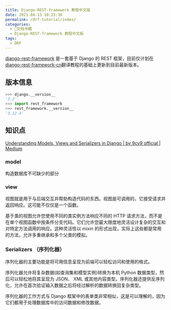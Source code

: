 ```yaml
---
title: Django-REST-framework 教程中文版
date: 2021-04-13 10:23:30
permalink: /drf-tutorial/index/
categories:
  - 📖文档书籍
  - Django-REST-framework 教程中文版
tags:
  - DRF
---
```


[django-rest-framework](http://www.django-rest-framework.org/) 是一套基于 Django 的 REST 框架，目前仅计划在[django-rest-framework-cn](https://darkcooking.gitbooks.io/django-rest-framework-cn/)翻译教程的基础上更新到目前最新版本。

## 版本信息
```python
>>> django.__version__
'3.2'
>>> import rest_framework
>>> rest_framework.__version__
'3.12.4'
```

## 知识点

[Understanding Models, Views and Serializers in Django | by 9cv9 official | Medium](https://medium.com/@9cv9official/understanding-models-views-and-serializers-in-django-f1bfc1bb94c5)

### model

构造数据库不可缺少的部分

### view

视图就是用于与后端交互并帮助构造代码的东西。视图是可调用的，它接受请求并返回响应。这可能不仅仅是一个函数。

基于类的视图允许您使用不同的类实例方法响应不同的 HTTP 请求方法，而不是在单个视图函数中按条件分支代码。它们允许您最大限度地灵活设计复杂的交互和对特定方法调用的响应。这种灵活性以 mixin 的形式出现，实际上这些都是常用的方法，允许多重继承和多个父类的模拟。

### Serializers （序列化器）

序列化器的主要功能是将可用信息呈现为前端可以轻松访问和使用的格式。

序列化器允许将复杂数据(如查询集和模型实例)转换为本机 Python 数据类型，然后可以轻松地将其呈现为 JSON、 XML 或其他内容类型。序列化器还提供反序列化，允许在首次验证输入数据之后将经过解析的数据转换回复杂类型。

序列化器的工作方式与 Django 框架中的表单类非常相似，这是可以理解的，因为它们都用于处理数据库中的访问数据和修改数据。
